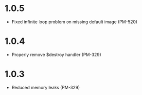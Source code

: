 # 1.0.5

- Fixed infinite loop problem on missing default image (PM-520)

# 1.0.4

- Properly remove $destroy handler (PM-329)

# 1.0.3

- Reduced memory leaks (PM-329)
